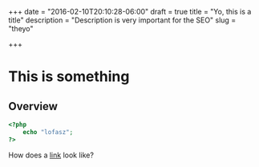 +++
date = "2016-02-10T20:10:28-06:00"
draft = true
title = "Yo, this is a title"
description = "Description is very important for the SEO"
slug = "theyo"

+++

# This is something

## Overview

```php
<?php
	echo "lofasz";
?>
```


How does a [link](http://www.wooh.hu) look like?



